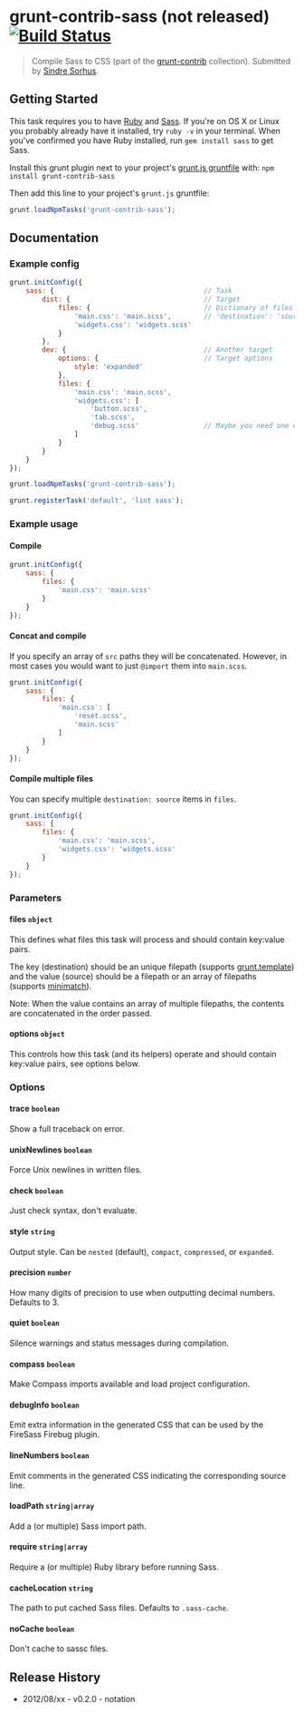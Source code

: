 # grunt-contrib-sass (not released) [![Build Status](https://secure.travis-ci.org/gruntjs/grunt-contrib-sass.png?branch=master)](http://travis-ci.org/gruntjs/grunt-contrib-sass)

> Compile Sass to CSS (part of the [grunt-contrib](https://github.com/gruntjs/grunt-contrib) collection). Submitted by [Sindre Sorhus](http://sindresorhus.com).


## Getting Started

This task requires you to have [Ruby](http://www.ruby-lang.org/en/downloads/) and [Sass](http://sass-lang.com/download.html). If you're on OS X or Linux you probably already have it installed, try `ruby -v` in your terminal. When you've confirmed you have Ruby installed, run `gem install sass` to get Sass.

Install this grunt plugin next to your project's [grunt.js gruntfile][getting_started] with: `npm install grunt-contrib-sass`

Then add this line to your project's `grunt.js` gruntfile:

```javascript
grunt.loadNpmTasks('grunt-contrib-sass');
```

[grunt]: https://github.com/cowboy/grunt
[getting_started]: https://github.com/cowboy/grunt/blob/master/docs/getting_started.md


## Documentation


### Example config

```javascript
grunt.initConfig({
	sass: {										// Task
		dist: {									// Target
			files: {							// Dictionary of files
				'main.css': 'main.scss',		// 'destination': 'source'
				'widgets.css': 'widgets.scss'
			}
		},
		dev: {									// Another target
			options: {							// Target options
				style: 'expanded'
			},
			files: {
				'main.css': 'main.scss',
				'widgets.css': [
					'button.scss',
					'tab.scss',
					'debug.scss'				// Maybe you need one extra file in dev
				]
			}
		}
	}
});

grunt.loadNpmTasks('grunt-contrib-sass');

grunt.registerTask('default', 'lint sass');
```


### Example usage


#### Compile

```javascript
grunt.initConfig({
	sass: {
		files: {
			'main.css': 'main.scss'
		}
	}
});
```


#### Concat and compile

If you specify an array of `src` paths they will be concatenated. However, in most cases you would want to just `@import` them into `main.scss`.

```javascript
grunt.initConfig({
	sass: {
		files: {
			'main.css': [
				'reset.scss',
				'main.scss'
			]
		}
	}
});
```


#### Compile multiple files

You can specify multiple `destination: source` items in `files`.

```javascript
grunt.initConfig({
	sass: {
		files: {
			'main.css': 'main.scss',
			'widgets.css': 'widgets.scss'
		}
	}
});
```


### Parameters

#### files ```object```

This defines what files this task will process and should contain key:value pairs.

The key (destination) should be an unique filepath (supports [grunt.template](https://github.com/cowboy/grunt/blob/master/docs/api_template.md)) and the value (source) should be a filepath or an array of filepaths (supports [minimatch](https://github.com/isaacs/minimatch)).

Note: When the value contains an array of multiple filepaths, the contents are concatenated in the order passed.

#### options ```object```

This controls how this task (and its helpers) operate and should contain key:value pairs, see options below.


### Options

#### trace ```boolean```

Show a full traceback on error.

#### unixNewlines ```boolean```

Force Unix newlines in written files.

#### check ```boolean```

Just check syntax, don't evaluate.

#### style ```string```

Output style. Can be `nested` (default), `compact`, `compressed`, or `expanded`.

#### precision ```number```

How many digits of precision to use when outputting decimal numbers. Defaults to 3.

#### quiet ```boolean```

Silence warnings and status messages during compilation.

#### compass ```boolean```

Make Compass imports available and load project configuration.

#### debugInfo ```boolean```

Emit extra information in the generated CSS that can be used by the FireSass Firebug plugin.

#### lineNumbers ```boolean```

Emit comments in the generated CSS indicating the corresponding source line.

#### loadPath ```string|array```

Add a (or multiple) Sass import path.

#### require ```string|array```

Require a (or multiple) Ruby library before running Sass.

#### cacheLocation ```string```

The path to put cached Sass files. Defaults to `.sass-cache`.

#### noCache ```boolean```

Don't cache to sassc files.



## Release History

* 2012/08/xx - v0.2.0 - notation
